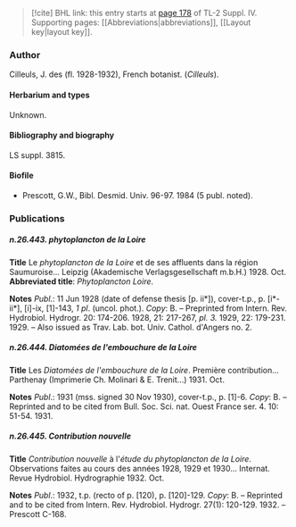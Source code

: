 > [!cite] BHL link: this entry starts at [page 178](https://www.biodiversitylibrary.org/item/103860#page/188/mode/1up) of TL-2 Suppl. IV.
> Supporting pages: [[Abbreviations|abbreviations]], [[Layout key|layout key]].

### Author

Cilleuls, J. des (fl. 1928-1932), French botanist. (*Cilleuls*).

#### Herbarium and types

Unknown.

#### Bibliography and biography

LS suppl. 3815.

#### Biofile

- Prescott, G.W., Bibl. Desmid. Univ. 96-97. 1984 (5 publ. noted).

### Publications

##### n.26.443. phytoplancton de la Loire

**Title**
Le *phytoplancton de la Loire* et de ses affluents dans la région Saumuroise... Leipzig (Akademische Verlagsgesellschaft m.b.H.) 1928. Oct.
**Abbreviated title**: *Phytoplancton Loire*.

**Notes**
*Publ*.: 11 Jun 1928 (date of defense thesis \[p. ii\*\]), cover-t.p., p. \[i\*-ii\*\], \[i\]-ix, \[1\]-143, *1 pl*. (uncol. phot.). *Copy*: B. – Preprinted from Intern. Rev. Hydrobiol. Hydrogr. 20: 174-206. 1928, 21: 217-267, *pl. 3.* 1929, 22: 179-231. 1929. – Also issued as Trav. Lab. bot. Univ. Cathol. d'Angers no. 2.

##### n.26.444. Diatomées de l'embouchure de la Loire

**Title**
Les *Diatomées de l'embouchure de la Loire*. Première contribution... Parthenay (Imprimerie Ch. Molinari & E. Trenit...) 1931. Oct.

**Notes**
*Publ*.: 1931 (mss. signed 30 Nov 1930), cover-t.p., p. \[1\]-6. *Copy*: B. – Reprinted and to be cited from Bull. Soc. Sci. nat. Ouest France ser. 4. 10: 51-54. 1931.

##### n.26.445. Contribution nouvelle

**Title**
*Contribution nouvelle* à l'*étude du phytoplancton de la Loire*. Observations faites au cours des années 1928, 1929 et 1930... Internat. Revue Hydrobiol. Hydrographie 1932. Oct.

**Notes**
*Publ*.: 1932, t.p. (recto of p. \[120), p. \[120\]-129. *Copy*: B. – Reprinted and to be cited from Intern. Rev. Hydrobiol. Hydrogr. 27(1): 120-129. 1932. – Prescott C-168.

